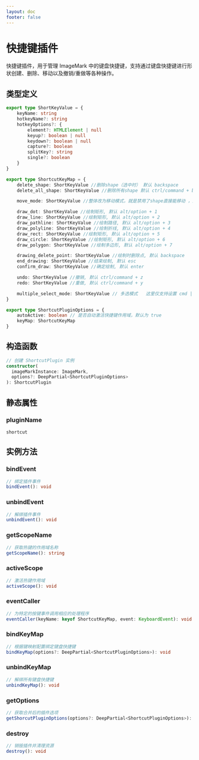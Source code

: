 ```yaml
---
layout: doc
footer: false
---
```


# 快捷键插件

快捷键插件，用于管理 ImageMark 中的键盘快捷键，支持通过键盘快捷键进行形状创建、删除、移动以及撤销/重做等各种操作。

## 类型定义

```typescript
export type ShortKeyValue = {
	keyName: string
	hotkeyName?: string
	hotkeyOptions?: {
		element?: HTMLElement | null
		keyup?: boolean | null
		keydown?: boolean | null
		capture?: boolean
		splitKey?: string
		single?: boolean
	}
}

export type ShortcutKeyMap = {
	delete_shape: ShortKeyValue //删除shape（选中时） 默认 backspace
	delete_all_shape: ShortKeyValue //删除所有shape 默认 ctrl/command + backspace

	move_mode: ShortKeyValue //整体改为移动模式，就是禁用了shape直接能移动 ，默认按着 space 为移动模式（就像蓝湖这种）

	draw_dot: ShortKeyValue //绘制矩形, 默认 alt/option + 1
	draw_line: ShortKeyValue //绘制矩形, 默认 alt/option + 2
	draw_pathline: ShortKeyValue //绘制路径, 默认 alt/option + 3
	draw_polyline: ShortKeyValue //绘制折线, 默认 alt/option + 4
	draw_rect: ShortKeyValue //绘制矩形, 默认 alt/option + 5
	draw_circle: ShortKeyValue //绘制矩形, 默认 alt/option + 6
	draw_polygon: ShortKeyValue //绘制多边形, 默认 alt/option + 7

	drawing_delete_point: ShortKeyValue //绘制时删除点, 默认 backspace
	end_drawing: ShortKeyValue //结束绘制, 默认 esc
	confirm_draw: ShortKeyValue //确定绘制, 默认 enter

	undo: ShortKeyValue //撤销, 默认 ctrl/command + z
	redo: ShortKeyValue //重做, 默认 ctrl/command + y

	multiple_select_mode: ShortKeyValue // 多选模式   这里仅支持设置 cmd | command | ctrl | command | shift 这几个值   默认 ctrl/command + click
}

export type ShortcutPluginOptions = {
	autoActive: boolean // 是否自动激活快捷键作用域，默认为 true
	keyMap: ShortcutKeyMap
}
```

## 构造函数

```ts
// 创建 ShortcutPlugin 实例
constructor(
  imageMarkInstance: ImageMark,
  options?: DeepPartial<ShortcutPluginOptions>
): ShortcutPlugin
```

## 静态属性

### pluginName

`shortcut`

## 实例方法

### bindEvent

```ts
// 绑定插件事件
bindEvent(): void
```

### unbindEvent

```ts
// 解绑插件事件
unbindEvent(): void
```

### getScopeName

```ts
// 获取热键的作用域名称
getScopeName(): string
```

### activeScope

```ts
// 激活热键作用域
activeScope(): void
```

### eventCaller

```ts
// 为特定的按键事件调用相应的处理程序
eventCaller(keyName: keyof ShortcutKeyMap, event: KeyboardEvent): void
```

### bindKeyMap

```ts
// 根据键映射配置绑定键盘快捷键
bindKeyMap(options?: DeepPartial<ShortcutPluginOptions>): void
```

### unbindKeyMap

```ts
// 解绑所有键盘快捷键
unbindKeyMap(): void
```

### getOptions

```ts
// 获取合并后的插件选项
getShorcutPluginOptions(options?: DeepPartial<ShortcutPluginOptions>): ShortcutPluginOptions
```

### destroy

```ts
// 销毁插件并清理资源
destroy(): void
```
